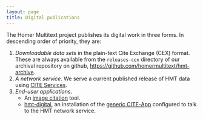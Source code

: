 ```yaml
---
layout: page
title: Digital publications
---
```



The Homer Multitext project publishes its digital work in three forms.  In descending order of priority, they are:

1.  *Downloadable data sets* in the plain-text Cite Exchange (CEX) format.  These are always available from the `releases-cex` directory of our archival repository on github, <https://github.com/homermultitext/hmt-archive>.
2.  *A network service*.  We serve a current published release of HMT data using [CITE Services](https://github.com/cite-architecture/scs-akka).
3.  *End-user applications*.
    -  An [image citation](http://www.homermultitext.org/ict2/) tool.
    - [hmt-digital](http://www.homermultitext.org/hmt-digital/), an installation of the [generic CITE-App](https://github.com/cite-architecture/cite-app) configured to talk to the HMT network service.
